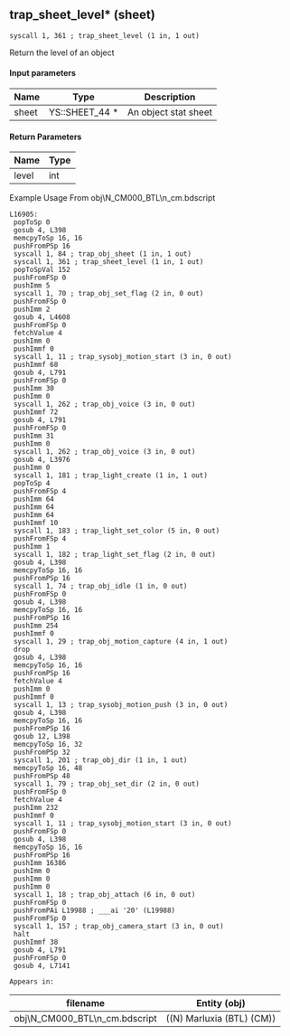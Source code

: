 ## trap_sheet_level* (sheet)

`syscall 1, 361 ; trap_sheet_level (1 in, 1 out)`

Return the level of an object

#### Input parameters
| Name | Type | Description
|------|------|------------
| sheet   | YS::SHEET_44 *   | An object stat sheet


#### Return Parameters
| Name | Type
|------|-----
| level   | int   
Example Usage From obj\N_CM000_BTL\n_cm.bdscript
```plaintext
L16905:
 popToSp 0
 gosub 4, L398
 memcpyToSp 16, 16
 pushFromPSp 16
 syscall 1, 84 ; trap_obj_sheet (1 in, 1 out)
 syscall 1, 361 ; trap_sheet_level (1 in, 1 out)
 popToSpVal 152
 pushFromFSp 0
 pushImm 5
 syscall 1, 70 ; trap_obj_set_flag (2 in, 0 out)
 pushFromFSp 0
 pushImm 2
 gosub 4, L4608
 pushFromFSp 0
 fetchValue 4
 pushImm 0
 pushImmf 0
 syscall 1, 11 ; trap_sysobj_motion_start (3 in, 0 out)
 pushImmf 68
 gosub 4, L791
 pushFromFSp 0
 pushImm 30
 pushImm 0
 syscall 1, 262 ; trap_obj_voice (3 in, 0 out)
 pushImmf 72
 gosub 4, L791
 pushFromFSp 0
 pushImm 31
 pushImm 0
 syscall 1, 262 ; trap_obj_voice (3 in, 0 out)
 gosub 4, L3976
 pushImm 0
 syscall 1, 181 ; trap_light_create (1 in, 1 out)
 popToSp 4
 pushFromFSp 4
 pushImm 64
 pushImm 64
 pushImm 64
 pushImmf 10
 syscall 1, 183 ; trap_light_set_color (5 in, 0 out)
 pushFromFSp 4
 pushImm 1
 syscall 1, 182 ; trap_light_set_flag (2 in, 0 out)
 gosub 4, L398
 memcpyToSp 16, 16
 pushFromPSp 16
 syscall 1, 74 ; trap_obj_idle (1 in, 0 out)
 pushFromFSp 0
 gosub 4, L398
 memcpyToSp 16, 16
 pushFromPSp 16
 pushImm 254
 pushImmf 0
 syscall 1, 29 ; trap_obj_motion_capture (4 in, 1 out)
 drop 
 gosub 4, L398
 memcpyToSp 16, 16
 pushFromPSp 16
 fetchValue 4
 pushImm 0
 pushImmf 0
 syscall 1, 13 ; trap_sysobj_motion_push (3 in, 0 out)
 gosub 4, L398
 memcpyToSp 16, 16
 pushFromPSp 16
 gosub 12, L398
 memcpyToSp 16, 32
 pushFromPSp 32
 syscall 1, 201 ; trap_obj_dir (1 in, 1 out)
 memcpyToSp 16, 48
 pushFromPSp 48
 syscall 1, 79 ; trap_obj_set_dir (2 in, 0 out)
 pushFromFSp 0
 fetchValue 4
 pushImm 232
 pushImmf 0
 syscall 1, 11 ; trap_sysobj_motion_start (3 in, 0 out)
 pushFromFSp 0
 gosub 4, L398
 memcpyToSp 16, 16
 pushFromPSp 16
 pushImm 16386
 pushImm 0
 pushImm 0
 pushImm 0
 syscall 1, 18 ; trap_obj_attach (6 in, 0 out)
 pushFromFSp 0
 pushFromPAi L19988 ; ___ai '20' (L19988)
 pushFromFSp 0
 syscall 1, 157 ; trap_obj_camera_start (3 in, 0 out)
 halt 
 pushImmf 38
 gosub 4, L791
 pushFromFSp 0
 gosub 4, L7141
```





	Appears in:
| filename | Entity (obj)
|----------|-------------
| obj\N_CM000_BTL\n_cm.bdscript       | ((N) Marluxia (BTL) (CM))          



